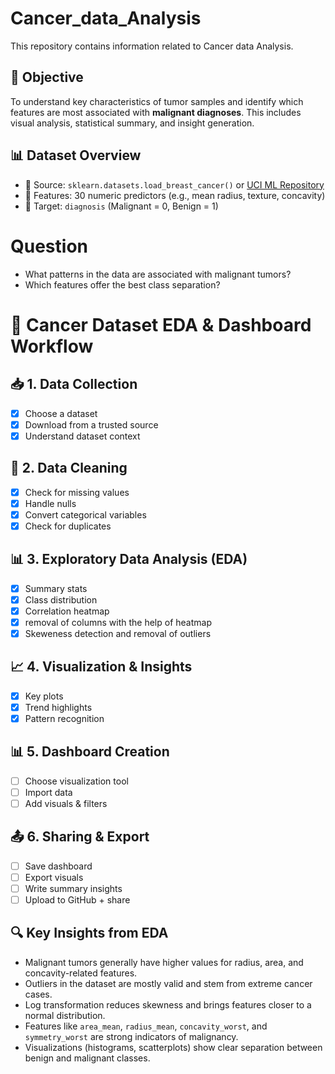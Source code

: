 # Cancer_data_Analysis
This repository contains information related to Cancer data Analysis. 
## 📌 Objective

To understand key characteristics of tumor samples and identify which features are most associated with **malignant diagnoses**. This includes visual analysis, statistical summary, and insight generation.

## 📊 Dataset Overview

- 📁 Source: `sklearn.datasets.load_breast_cancer()` or [UCI ML Repository](https://archive.ics.uci.edu/ml/datasets/Breast+Cancer+Wisconsin+(Diagnostic))
- 🔢 Features: 30 numeric predictors (e.g., mean radius, texture, concavity)
- 🎯 Target: `diagnosis` (Malignant = 0, Benign = 1)

# Question
- What patterns in the data are associated with malignant tumors?
- Which features offer the best class separation?

# 🧪 Cancer Dataset EDA & Dashboard Workflow

## 📥 1. Data Collection
- [x] Choose a dataset
- [x] Download from a trusted source
- [x] Understand dataset context

## 🧹 2. Data Cleaning
- [x] Check for missing values
- [x] Handle nulls
- [x] Convert categorical variables
- [x] Check for duplicates

## 📊 3. Exploratory Data Analysis (EDA)
- [x] Summary stats
- [x] Class distribution
- [x] Correlation heatmap
- [x] removal of columns with the help of heatmap
- [x] Skeweness detection and removal of outliers

## 📈 4. Visualization & Insights
- [x] Key plots
- [x] Trend highlights
- [x] Pattern recognition

## 📊 5. Dashboard Creation
- [ ] Choose visualization tool
- [ ] Import data
- [ ] Add visuals & filters

## 📤 6. Sharing & Export
- [ ] Save dashboard
- [ ] Export visuals
- [ ] Write summary insights
- [ ] Upload to GitHub + share

## 🔍 Key Insights from EDA
- Malignant tumors generally have higher values for radius, area, and concavity-related features.
- Outliers in the dataset are mostly valid and stem from extreme cancer cases.
- Log transformation reduces skewness and brings features closer to a normal distribution.
- Features like `area_mean`, `radius_mean`, `concavity_worst`, and `symmetry_worst` are strong indicators of malignancy.
- Visualizations (histograms, scatterplots) show clear separation between benign and malignant classes.

